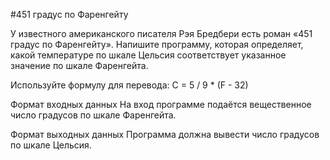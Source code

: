#451 градус по Фаренгейту 

У известного американского писателя Рэя Бредбери есть роман «451 градус по Фаренгейту». Напишите программу, 
которая определяет, какой температуре по шкале Цельсия соответствует указанное значение по шкале Фаренгейта.

Используйте формулу для перевода: C = 5 / 9 * (F - 32)

Формат входных данных
На вход программе подаётся вещественное число градусов по шкале Фаренгейта.

Формат выходных данных
Программа должна вывести число градусов по шкале Цельсия.